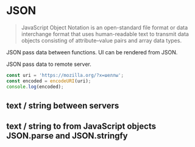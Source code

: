 # JSON

> JavaScript Object Notation is an open-standard file format or data interchange format that uses human-readable text to transmit data objects consisting of attribute–value pairs and array data types.

JSON pass data between functions. UI can be rendered from JSON.

JSON pass data to remote server.

```js
const uri = 'https://mozilla.org/?x=шеллы';
const encoded = encodeURI(uri);
console.log(encoded);
```

## text / string between servers

## text / string to from JavaScript objects JSON.parse and JSON.stringfy
